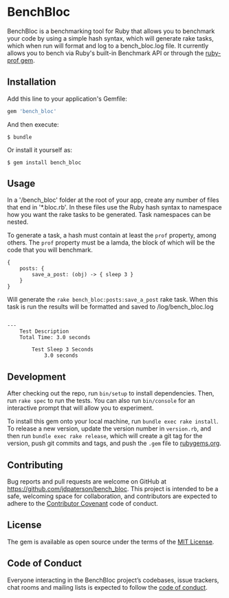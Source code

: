# BenchBloc

BenchBloc is a benchmarking tool for Ruby that allows you to benchmark your code by using a simple hash syntax, which will generate rake tasks, which when run will format and log to a bench_bloc.log file. It currently allows you to bench via Ruby's built-in Benchmark API or through the [ruby-prof gem](https://github.com/ruby-prof/ruby-prof).

## Installation

Add this line to your application's Gemfile:

```ruby
gem 'bench_bloc'
```

And then execute:

    $ bundle

Or install it yourself as:

    $ gem install bench_bloc

## Usage

In a '/bench_bloc' folder at the root of your app, create any number of files that end in '\*.bloc.rb'.
In these files use the Ruby hash syntax to namespace how you want the rake tasks to be generated. Task namespaces can be nested.

To generate a task, a hash must contain at least the `prof` property, among others. The `prof` property must be a lamda, the block of which will be the code that you will benchmark.

```
{
    posts: {
        save_a_post: (obj) -> { sleep 3 }
    }
}
```

Will generate the `rake bench_bloc:posts:save_a_post` rake task.
When this task is run the results will be formatted and saved to /log/bench_bloc.log

```

---
	Test Description
	Total Time: 3.0 seconds

		Test Sleep 3 Seconds
			3.0 seconds
```

## Development

After checking out the repo, run `bin/setup` to install dependencies. Then, run `rake spec` to run the tests. You can also run `bin/console` for an interactive prompt that will allow you to experiment.

To install this gem onto your local machine, run `bundle exec rake install`. To release a new version, update the version number in `version.rb`, and then run `bundle exec rake release`, which will create a git tag for the version, push git commits and tags, and push the `.gem` file to [rubygems.org](https://rubygems.org).

## Contributing

Bug reports and pull requests are welcome on GitHub at https://github.com/jdpaterson/bench_bloc. This project is intended to be a safe, welcoming space for collaboration, and contributors are expected to adhere to the [Contributor Covenant](http://contributor-covenant.org) code of conduct.

## License

The gem is available as open source under the terms of the [MIT License](https://opensource.org/licenses/MIT).

## Code of Conduct

Everyone interacting in the BenchBloc project’s codebases, issue trackers, chat rooms and mailing lists is expected to follow the [code of conduct](https://github.com/jdpaterson/bench_bloc/blob/master/CODE_OF_CONDUCT.md).
